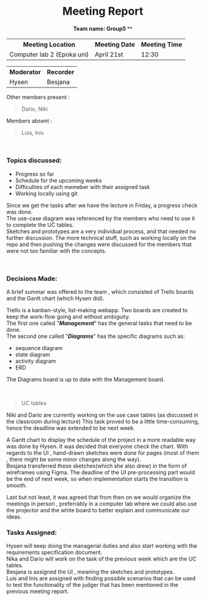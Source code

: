 

<div align="center">
    <h1> Meeting Report </h1>
    <h4> Team name: Group5 ^^</h4> 
</div>

<div align="center">
    <table width="100%">
    <tr>
        <th>Meeting Location</th>
        <th>Meeting Date</th>
        <th>Meeting Time</th>
    </tr>
    <tr>
        <td>Computer lab 2 (Epoka uni)</td>
        <td>April 21st </td>
        <td>12:30</td>
    </tr>
    </table>
    <table width="100%">
    <tr>
        <th>Moderator</th>
        <th>Recorder</th>
    </tr>
    <tr>
        <td>Hysen</td>
        <td>Besjana</td>
    </tr>
    </table>
</div>

Other members present :
>Dario, Niki

Members absent :
> Luis, Inis


<br>

### Topics discussed:  
- Progress so far
- Schedule for the upcoming weeks
- Difficulties of each memeber with their assigned task
- Working locally using git

Since we get the tasks after we have the lecture in Friday, a progress check was done.	
The use-case diagram was referenced by the members who need to use it to complete the UC tables.	
Sketches and prototypes are a very individual process, and that needed no further discussion.
The more technical stuff, such as working locally on the repo and then pushing the changes were discussed for the members that were not too familiar with the concepts.

<br>

### Decisions Made:
A brief summar was offered to the team , which consisted of Trello boards and the Gantt chart (which Hysen did).

Trello is a kanban-style, list-making webapp.
Two boards are created to keep the work-flow going and without ambiguity.  
The first one called "___Management___" has the general tasks that need to be done.  
The second one called "___Diagrams___" has the specific diagrams such as:  
- sequence diagram 
- state diagram 
- activity diagram 
- ERD

The Diagrams board is up to date with the Management board.

<br>

> UC tables  
 
Niki and Dario are currently working on the use case tables (as discussed in the classroom during lecture)
This task proved to be a little time-consuming, hence the deadline was extended to be next week.

A Gantt chart to display the schedule of the project in a more readable way was done by Hysen.
It was decided that everyone check the chart.
With regards to the UI , hand-drawn sketches were done for pages (most of them , there might be some minor changes along the way).	
Besjana transferred these sketches(which she also drew) in the form of wireframes using Figma.
The deadline of the UI pre-processing part would be the end of next week, so when implementation starts the transition is smooth.

Last but not least, it was agreed that from then on we would organize the meetings in person , preferrably in a computer lab where we could also use the projector and the white board to better explain and communicate our ideas.
<br>

### Tasks Assigned:

Hysen will keep doing the managerial duties and also start working with the requirements specification document.  
Nika and Dario will work on the task of the previous week which are the UC tables.  
Besjana is assigned the UI , meaning the sketches and prototypes.  
Luis and Inis are assigned with finding possible scenarios that can be used to test the functionality of the judger that has been mentioned in the previous meeting report.
